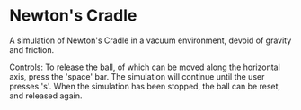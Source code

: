 # Newton's Cradle
A simulation of Newton's Cradle in a vacuum environment, devoid of gravity and friction.

Controls: 
To release the ball, of which can be moved along the horizontal axis, press the 'space' bar. 
The simulation will continue until the user presses 's'. When the simulation has been stopped, the ball can be reset, and released again.

